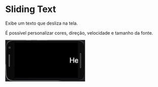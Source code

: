 # Sliding Text
Exibe um texto que desliza na tela.

É possível personalizar cores, direção, velocidade e tamanho da fonte.

![Demonstração](demo.gif)
